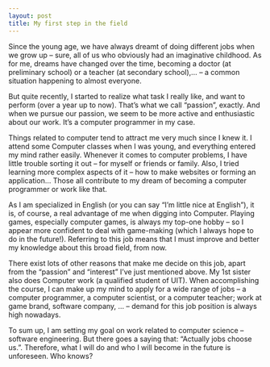 ```yaml
---
layout: post
title: My first step in the field
---
```


Since the young age, we have always dreamt of doing different jobs when we grow up – sure, all of us who obviously had an imaginative childhood. As for me, dreams have changed over the time, becoming a doctor (at preliminary school) or a teacher (at secondary school),… – a common situation happening to almost everyone.  

But quite recently, I started to realize what task I really like, and want to perform (over a year up to now). That’s what we call “passion”, exactly. And when we pursue our passion, we seem to be more active and enthusiastic about our work. It’s a computer programmer in my case.  

Things related to computer tend to attract me very much since I knew it. I attend some Computer classes when I was young, and everything entered my mind rather easily. Whenever it comes to computer problems, I have little trouble sorting it out – for myself or friends or family. Also, I tried learning more complex aspects of it – how to make websites or forming an application… Those all contribute to my dream of becoming a computer programmer or work like that.  

As I am specialized in English (or you can say “I’m little nice at English”), it is, of course, a real advantage of me when digging into Computer. Playing games, especially computer games, is always my top-one hobby – so I appear more confident to deal with game-making (which I always hope to do in the future!). Referring to this job means that I must improve and better my knowledge about this broad field, from now.  

There exist lots of other reasons that make me decide on this job, apart from the “passion” and “interest” I’ve just mentioned above. My 1st sister also does Computer work (a qualified student of UIT). When accomplishing the course, I can make up my mind to apply for a wide range of jobs – a computer programmer, a computer scientist, or a computer teacher; work at game brand, software company, … – demand for this job position is always high nowadays.  

To sum up, I am setting my goal on work related to computer science – software engineering. But there goes a saying that: “Actually jobs choose us.”. Therefore, what I will do and who I will become in the future is unforeseen. Who knows?
